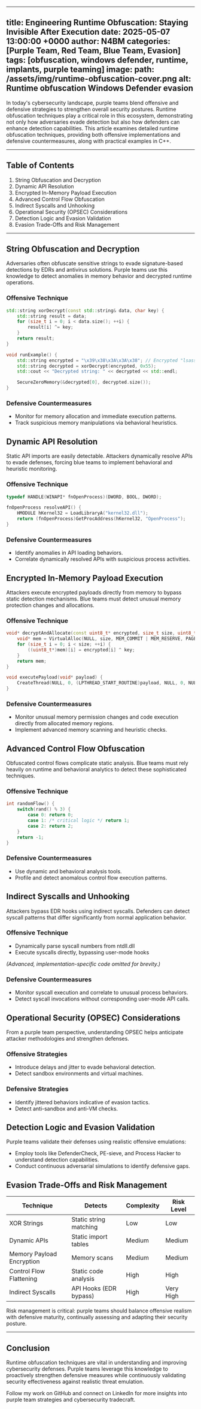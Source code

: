 
---
title: Engineering Runtime Obfuscation: Staying Invisible After Execution
date: 2025-05-07 13:00:00 +0000
author: N4BM
categories: [Purple Team, Red Team, Blue Team, Evasion]
tags: [obfuscation, windows defender, runtime, implants, purple teaming]
image:
  path: /assets/img/runtime-obfuscation-cover.png
  alt: Runtime obfuscation Windows Defender evasion
---

In today's cybersecurity landscape, purple teams blend offensive and defensive strategies to strengthen overall security postures. Runtime obfuscation techniques play a critical role in this ecosystem, demonstrating not only how adversaries evade detection but also how defenders can enhance detection capabilities. This article examines detailed runtime obfuscation techniques, providing both offensive implementations and defensive countermeasures, along with practical examples in C++.

---

## Table of Contents

1. String Obfuscation and Decryption
2. Dynamic API Resolution
3. Encrypted In-Memory Payload Execution
4. Advanced Control Flow Obfuscation
5. Indirect Syscalls and Unhooking
6. Operational Security (OPSEC) Considerations
7. Detection Logic and Evasion Validation
8. Evasion Trade-Offs and Risk Management

---

## String Obfuscation and Decryption

Adversaries often obfuscate sensitive strings to evade signature-based detections by EDRs and antivirus solutions. Purple teams use this knowledge to detect anomalies in memory behavior and decrypted runtime operations.

### Offensive Technique
```cpp
std::string xorDecrypt(const std::string& data, char key) {
    std::string result = data;
    for (size_t i = 0; i < data.size(); ++i) {
        result[i] ^= key;
    }
    return result;
}

void runExample() {
    std::string encrypted = "\x39\x38\x3A\x3A\x38"; // Encrypted "lsass"
    std::string decrypted = xorDecrypt(encrypted, 0x55);
    std::cout << "Decrypted string: " << decrypted << std::endl;

    SecureZeroMemory(&decrypted[0], decrypted.size());
}
```

### Defensive Countermeasures
- Monitor for memory allocation and immediate execution patterns.
- Track suspicious memory manipulations via behavioral heuristics.

## Dynamic API Resolution

Static API imports are easily detectable. Attackers dynamically resolve APIs to evade defenses, forcing blue teams to implement behavioral and heuristic monitoring.

### Offensive Technique
```cpp
typedef HANDLE(WINAPI* fnOpenProcess)(DWORD, BOOL, DWORD);

fnOpenProcess resolveAPI() {
    HMODULE hKernel32 = LoadLibraryA("kernel32.dll");
    return (fnOpenProcess)GetProcAddress(hKernel32, "OpenProcess");
}
```

### Defensive Countermeasures
- Identify anomalies in API loading behaviors.
- Correlate dynamically resolved APIs with suspicious process activities.

## Encrypted In-Memory Payload Execution

Attackers execute encrypted payloads directly from memory to bypass static detection mechanisms. Blue teams must detect unusual memory protection changes and allocations.

### Offensive Technique
```cpp
void* decryptAndAllocate(const uint8_t* encrypted, size_t size, uint8_t key) {
    void* mem = VirtualAlloc(NULL, size, MEM_COMMIT | MEM_RESERVE, PAGE_EXECUTE_READWRITE);
    for (size_t i = 0; i < size; ++i) {
        ((uint8_t*)mem)[i] = encrypted[i] ^ key;
    }
    return mem;
}

void executePayload(void* payload) {
    CreateThread(NULL, 0, (LPTHREAD_START_ROUTINE)payload, NULL, 0, NULL);
}
```

### Defensive Countermeasures
- Monitor unusual memory permission changes and code execution directly from allocated memory regions.
- Implement advanced memory scanning and heuristic checks.

## Advanced Control Flow Obfuscation

Obfuscated control flows complicate static analysis. Blue teams must rely heavily on runtime and behavioral analytics to detect these sophisticated techniques.

### Offensive Technique
```cpp
int randomFlow() {
    switch(rand() % 3) {
        case 0: return 0;
        case 1: /* critical logic */ return 1;
        case 2: return 2;
    }
    return -1;
}
```

### Defensive Countermeasures
- Use dynamic and behavioral analysis tools.
- Profile and detect anomalous control flow execution patterns.

## Indirect Syscalls and Unhooking

Attackers bypass EDR hooks using indirect syscalls. Defenders can detect syscall patterns that differ significantly from normal application behavior.

### Offensive Technique
- Dynamically parse syscall numbers from ntdll.dll
- Execute syscalls directly, bypassing user-mode hooks

*(Advanced, implementation-specific code omitted for brevity.)*

### Defensive Countermeasures
- Monitor syscall execution and correlate to unusual process behaviors.
- Detect syscall invocations without corresponding user-mode API calls.

## Operational Security (OPSEC) Considerations

From a purple team perspective, understanding OPSEC helps anticipate attacker methodologies and strengthen defenses.

### Offensive Strategies
- Introduce delays and jitter to evade behavioral detection.
- Detect sandbox environments and virtual machines.

### Defensive Strategies
- Identify jittered behaviors indicative of evasion tactics.
- Detect anti-sandbox and anti-VM checks.

## Detection Logic and Evasion Validation

Purple teams validate their defenses using realistic offensive emulations:
- Employ tools like DefenderCheck, PE-sieve, and Process Hacker to understand detection capabilities.
- Conduct continuous adversarial simulations to identify defensive gaps.

## Evasion Trade-Offs and Risk Management
| Technique                | Detects                         | Complexity | Risk Level |
|--------------------------|---------------------------------|------------|------------|
| XOR Strings              | Static string matching          | Low        | Low        |
| Dynamic APIs             | Static import tables            | Medium     | Medium     |
| Memory Payload Encryption| Memory scans                    | Medium     | Medium     |
| Control Flow Flattening  | Static code analysis            | High       | High       |
| Indirect Syscalls        | API Hooks (EDR bypass)          | High       | Very High  |

Risk management is critical: purple teams should balance offensive realism with defensive maturity, continually assessing and adapting their security posture.

---

## Conclusion
Runtime obfuscation techniques are vital in understanding and improving cybersecurity defenses. Purple teams leverage this knowledge to proactively strengthen defensive measures while continuously validating security effectiveness against realistic threat emulation.

Follow my work on GitHub and connect on LinkedIn for more insights into purple team strategies and cybersecurity tradecraft.
